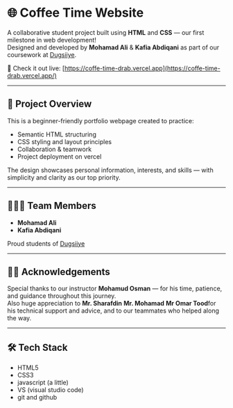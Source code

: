# 🌐 Coffee Time Website

A collaborative student project built using **HTML** and **CSS** — our first milestone in web development!  
Designed and developed by **Mohamad Ali** & **Kafia Abdiqani** as part of our coursework at [Dugsiiye](https://github.com/dugsiiyeinc/coffe_time).

🚀 Check it out live: [https://coffe-time-drab.vercel.app](https://coffe-time-drab.vercel.app/)

---

## 📖 Project Overview

This is a beginner-friendly portfolio webpage created to practice:
- Semantic HTML structuring
- CSS styling and layout principles
- Collaboration & teamwork
- Project deployment on vercel

The design showcases personal information, interests, and skills — with simplicity and clarity as our top priority.

---

## 👩🏽‍💻 Team Members

- **Mohamad Ali**  
- **Kafia Abdiqani**

Proud students of [Dugsiiye](https://github.com/dugsiiyeinc/coffe_time)

---

## 👨‍🏫 Acknowledgements

Special thanks to our instructor **Mohamud Osman** — for his time, patience, and guidance throughout this journey.  
Also huge appreciation to **Mr. Sharafdin** **Mr. Mohamad** **Mr Omar Tood**for his technical support and advice, and to our teammates who helped along the way.

---

## 🛠️ Tech Stack

- HTML5  
- CSS3  
- javascript (a little)
- VS (visual studio code)
- git and github
